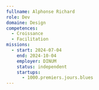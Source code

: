 ```yaml
---
fullname: Alphonse Richard
role: Dev
domaine: Design
competences:
  - Croissance
  - Facilitation
missions:
  - start: 2024-07-04
    end: 2024-10-04
    employer: DINUM
    status: independent
    startups:
      - 1000.premiers.jours.blues
---
```

